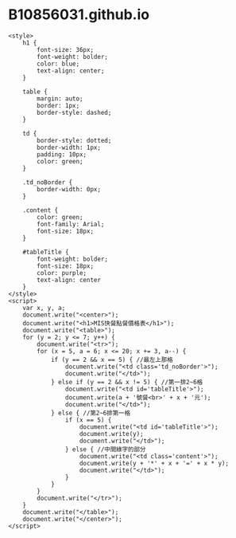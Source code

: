 # B10856031.github.io

<html>

<head>
    <meta charset="utf-8">
    <meta http-equiv="X-UA-Compatible" content="IE=edge">
    <title>科科快餐點餐價格表</title>

    <style>
        h1 {
            font-size: 36px;
            font-weight: bolder;
            color: blue;
            text-align: center;
        }
        
        table {
            margin: auto;
            border: 1px;
            border-style: dashed;
        }
        
        td {
            border-style: dotted;
            border-width: 1px;
            padding: 10px;
            color: green;
        }
        
        .td_noBorder {
            border-width: 0px;
        }
        
        .content {
            color: green;
            font-family: Arial;
            font-size: 18px;
        }
        
        #tableTitle {
            font-weight: bolder;
            font-size: 18px;
            color: purple;
            text-align: center
        }
    </style>
    <script>
        var x, y, a;
        document.write("<center>");
        document.write("<h1>MIS快餐點餐價格表</h1>");
        document.write("<table>");
        for (y = 2; y <= 7; y++) {
            document.write("<tr>");
            for (x = 5, a = 6; x <= 20; x += 3, a--) {
                if (y == 2 && x == 5) { //最左上那格
                    document.write("<td class='td_noBorder'>");
                    document.write("</td>");
                } else if (y == 2 && x != 5) { //第一排2~6格
                    document.write("<td id='tableTitle'>");
                    document.write(a + '號餐<br>' + x + '元');
                    document.write("</td>");
                } else { //第2~6排第一格
                    if (x == 5) {
                        document.write("<td id='tableTitle'>");
                        document.write(y);
                        document.write("</td>");
                    } else { //中間綠字的部分
                        document.write("<td class='content'>");
                        document.write(y + '*' + x + '=' + x * y);
                        document.write("</td>");
                    }
                }
            }
            document.write("</tr>");
        }
        document.write("</table>");
        document.write("</center>");
    </script>
</head>

<body>
</body>

</html>
